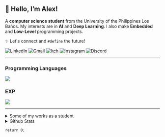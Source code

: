 ## 👋 Hello, I’m Alex!

A __computer science student__ from the University of the Philippines Los Baños. My interests are in __AI__ and __Deep Learning__. I also make __Embedded__ and __Low-Level__ programming projects.

✨ Let's connect and `#define` the future!

[![LinkedIn](https://img.shields.io/badge/LinkedIn-0A66C2?style=flat&logo=linkedin&logoColor=white)](https://www.linkedin.com/in/alexander-gabriel-aranes-626a2731b/) [![Gmail](https://img.shields.io/badge/Gmail-EA4335?style=flat&logo=gmail&logoColor=white)](mailto:rednuerocs@gmail.com) [![Itch](https://img.shields.io/badge/Itch.io-FA5C5C.svg?style=flat&logo=itchdotio&logoColor=white)](https://rednuerocs.itch.io/) [![Instagram](https://img.shields.io/badge/Instagram-E4405F?style=flat&logo=instagram&logoColor=white)](https://www.instagram.com/alexaranes/) [![Discord](https://img.shields.io/badge/Discord-5865F2?style=flat&logo=discord&logoColor=white)](https://discord.com/channels/@rednuerocs/)

---

### Programming Languages

<a href="https://skillicons.dev">
  <img src="https://skillicons.dev/icons?i=python,c,js,java,r,lua" />
</a>

### EXP

<a href="https://skillicons.dev">
  <img src="https://skillicons.dev/icons?i=linux,arch,ubuntu,bash,neovim,git,replit,godot,arduino,vscode,idea,eclipse,sublime,flask&perline=7" />
</a>

<hr>

<details>

<summary> Some of my works as a student </summary>  
<br>

[![Repo Card1](https://github-readme-stats.vercel.app/api/pin/?username=alexgaaranes&repo=Elbi_Express&bg_color=0D1117&border_color=E94D5F&show_icons=true&icon_color=E94D5F&title_color=E94D5F&text_color=FFF)](https://github.com/alexgaaranes/Elbi_Express) 
[![Repo Card2](https://github-readme-stats.vercel.app/api/pin/?username=alexgaaranes&repo=Diet-Problem-Solver&bg_color=0D1117&border_color=E94D5F&show_icons=true&icon_color=E94D5F&title_color=E94D5F&text_color=FFF)](https://github.com/alexgaaranes/Diet-Problem-Solver) 
[![Repo Card3](https://github-readme-stats.vercel.app/api/pin/?username=alexgaaranes&repo=RushPedal_GJ&bg_color=0D1117&border_color=E94D5F&show_icons=true&icon_color=E94D5F&title_color=E94D5F&text_color=FFF)](https://github.com/alexgaaranes/RushPedal_GJ) [![Repo Card4](https://github-readme-stats.vercel.app/api/pin/?username=alexgaaranes&repo=Auxin---Game&bg_color=0D1117&border_color=E94D5F&show_icons=true&icon_color=E94D5F&title_color=E94D5F&text_color=FFF)](https://github.com/alexgaaranes/Auxin---Game) 

</details>

<details>
 
<summary>Github Stats</summary>
<br>

![GitHub Stats](https://github-readme-stats.vercel.app/api?username=alexgaaranes&theme=transparent&bg_color=0D1117&border_color=E94D5F&show_icons=true&icon_color=E94D5F&title_color=E94D5F&text_color=FFF)  

![Top Langs](https://github-readme-stats-git-masterrstaa-rickstaa.vercel.app/api/top-langs/?username=alexgaaranes&layout=compact&bg_color=0D1117&border_color=E94D5F&title_color=E94D5F&text_color=FFF)

</details>

`return 0;`
